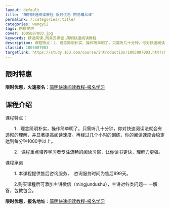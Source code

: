 ```yaml
---
layout: default
title: '简明快速阅读教程-限时优惠-网易精品课'
permalink: /:categories/:title/
categories: wangyi2
tags: 网易提供
cover: 1005087003.jpg
keywords: 精选网课,网易云课堂,简明快速阅读教程
description: 课程特点：1．理念简明朴实，操作简单明了。只需听几十分钟，你对快速阅读法就会有透彻的理解，并显著提高阅读速度。再经过几个
classid: 1005087003
targetlink: https://study.163.com/course/introduction/1005087003.htm?share=1&shareId=1025206652&utm_campaign=share&utm_medium=iphoneShare&utm_source=&utm_u=1025206652
---
```


## 限时特惠

**限时优惠，火速报名**：[简明快速阅读教程-报名学习](https://study.163.com/course/introduction/1005087003.htm?share=1&shareId=1025206652&utm_campaign=share&utm_medium=iphoneShare&utm_source=&utm_u=1025206652)

## 课程介绍

课程特点：

　　1．理念简明朴实，操作简单明了。只需听几十分钟，你对快速阅读法就会有透彻的理解，并显著提高阅读速度。再经过几个小时的训练，你的阅读速度会稳定达到每分钟1000字以上。

　　2．课程重点培养学习者专注流畅的阅读习惯，让你读书更快，理解力更强。

课程承诺

　　1. 本课程提供售后咨询服务，　咨询服务时间为售后999天。

　　2.购买课程后可添加主讲微信（mingjundushu），主讲对各类问题一 一解答，包教包会。

**限时优惠，报名地址**：[简明快速阅读教程-报名学习](https://study.163.com/course/introduction/1005087003.htm?share=1&shareId=1025206652&utm_campaign=share&utm_medium=iphoneShare&utm_source=&utm_u=1025206652)

